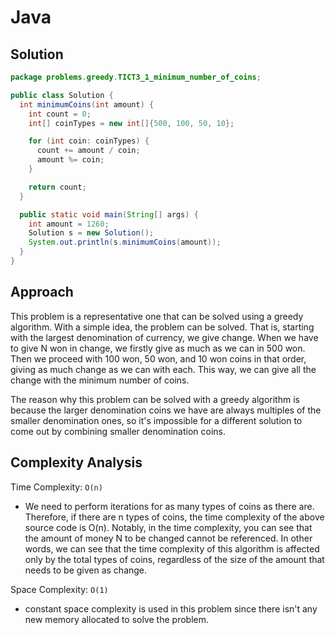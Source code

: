 # Java

## Solution

```java
package problems.greedy.TICT3_1_minimum_number_of_coins;

public class Solution {
  int minimumCoins(int amount) {
    int count = 0;
    int[] coinTypes = new int[]{500, 100, 50, 10};

    for (int coin: coinTypes) {
      count += amount / coin;
      amount %= coin;
    }

    return count;
  }

  public static void main(String[] args) {
    int amount = 1260;
    Solution s = new Solution();
    System.out.println(s.minimumCoins(amount));
  }
}
```

## Approach

This problem is a representative one that can be solved using a greedy algorithm. With a simple idea, the problem can be solved. That is, starting with the largest denomination of currency, we give change. When we have to give N won in change, we firstly give as much as we can in 500 won. Then we proceed with 100 won, 50 won, and 10 won coins in that order, giving as much change as we can with each. This way, we can give all the change with the minimum number of coins.

The reason why this problem can be solved with a greedy algorithm is because the larger denomination coins we have are always multiples of the smaller denomination ones, so it's impossible for a different solution to come out by combining smaller denomination coins.

## Complexity Analysis

Time Complexity: `O(n)`

* We need to perform iterations for as many types of coins as there are. Therefore, if there are n types of coins, the time complexity of the above source code is O(n). Notably, in the time complexity, you can see that the amount of money N to be changed cannot be referenced. In other words, we can see that the time complexity of this algorithm is affected only by the total types of coins, regardless of the size of the amount that needs to be given as change.

Space Complexity: `O(1)`

* constant space complexity is used in this problem since there isn't any new memory allocated to solve the problem.
